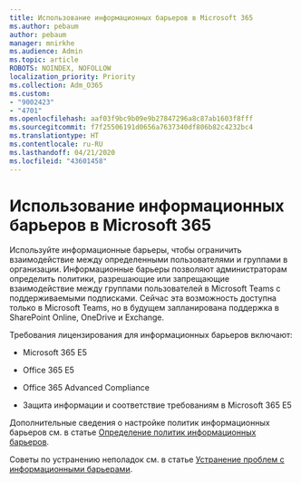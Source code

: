 ```yaml
---
title: Использование информационных барьеров в Microsoft 365
ms.author: pebaum
author: pebaum
manager: mnirkhe
ms.audience: Admin
ms.topic: article
ROBOTS: NOINDEX, NOFOLLOW
localization_priority: Priority
ms.collection: Adm_O365
ms.custom:
- "9002423"
- "4701"
ms.openlocfilehash: aaf03f9bc9b09e9b27847296a8c87ab1603f8fff
ms.sourcegitcommit: f7f25506191d0656a7637340df806b82c4232bc4
ms.translationtype: HT
ms.contentlocale: ru-RU
ms.lasthandoff: 04/21/2020
ms.locfileid: "43601458"
---
```

# <a name="using-information-barriers-in-microsoft-365"></a>Использование информационных барьеров в Microsoft 365

Используйте информационные барьеры, чтобы ограничить взаимодействие между определенными пользователями и группами в организации. Информационные барьеры позволяют администраторам определить политики, разрешающие или запрещающие взаимодействие между группами пользователей в Microsoft Teams с поддерживаемыми подписками.  Сейчас эта возможность доступна только в Microsoft Teams, но в будущем запланирована поддержка в SharePoint Online, OneDrive и Exchange.

Требования лицензирования для информационных барьеров включают:

- Microsoft 365 E5

- Office 365 E5

- Office 365 Advanced Compliance

- Защита информации и соответствие требованиям в Microsoft 365 E5

Дополнительные сведения о настройке политик информационных барьеров см. в статье [Определение политик информационных барьеров](https://docs.microsoft.com/microsoft-365/compliance/information-barriers-policies).

Советы по устранению неполадок см. в статье [Устранение проблем с информационными барьерами](https://docs.microsoft.com/microsoft-365/compliance/information-barriers-troubleshooting).
